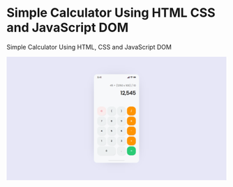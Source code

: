 # Simple Calculator Using HTML CSS and JavaScript DOM
Simple Calculator Using HTML, CSS and JavaScript DOM

![image](https://github.com/abdanzamzam/Simple-Calculator-Using-HTML-CSS-and-JavaScript-DOM/blob/main/Screenshot.png)
